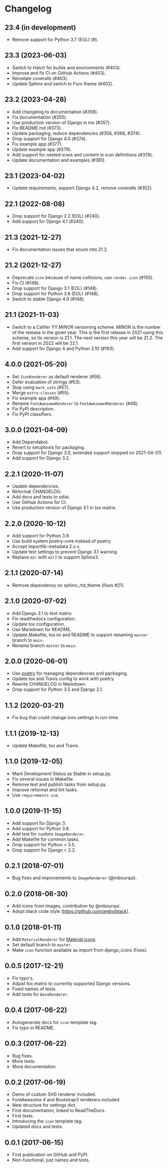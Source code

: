# Changelog

## 23.4 (in development)

- Remove support for Python 3.7 (EOL) (#).

## 23.3 (2023-06-03)

- Switch to Hatch for builds and environments (#403).
- Improve and fix CI on GitHub Actions (#403).
- Reinstate coveralls (#403).
- Update Sphinx and switch to Furo theme (#403).

## 23.2 (2023-04-28)

- Add changelog to documentation (#358).
- Fix documentation (#355).
- Use production version of Django in tox (#357).
- Fix README.md (#373).
- Update packaging, reduce dependencies (#356, #368, #374).
- Drop support for Django 4.0 (#374).
- Fix example app (#377).
- Update example app (#379).
- Add support for nested icons and content in icon definitions (#378).
- Update documentation and examples (#381).

## 23.1 (2023-04-02)

- Update requirements, support Django 4.2, remove coveralls (#352).

## 22.1 (2022-08-08)

- Drop support for Django 2.2 (EOL) (#240).
- Add support for Django 4.1 (#240).

## 21.3 (2021-12-27)

- Fix documentation issues that snuck into 21.2.

## 21.2 (2021-12-27)

- Deprecate `icon` because of name collisions, use `render_icon` (#150).
- Fix CI (#148).
- Drop support for Django 3.1 (EOL) (#148).
- Drop support for Python 3.6 (EOL) (#148).
- Switch to stable Django 4.0 (#148).

## 21.1 (2021-11-03)

- Switch to a CalVer YY.MINOR versioning scheme. MINOR is the number of the release in the given year. This is the first release in 2021 using this scheme, so its version is 21.1. The next version this year will be 21.2. The first version in 2022 will be 22.1.
- Add support for Django 4 and Python 3.10 (#193).
## 4.0.0 (2021-05-20)

- Set `IconRenderer` as default renderer (#58).
- Defer evaluation of strings (#53).
- Stop using `mark_safe` (#57).
- Merge `extra-classes` (#55).
- Fix example app (#49).
- Rename `FontAwesomeRenderer` to `FontAwesome4Renderer` (#48).
- Fix PyPI description.
- Fix PyPI classifiers.

## 3.0.0 (2021-04-09)

- Add Dependabot.
- Revert to setuptools for packaging.
- Drop support for Django 3.0, extended support stopped on 2021-04-01).
- Add support for Django 3.2.

## 2.2.1 (2020-11-07)

- Update dependencies.
- Reformat CHANGELOG.
- Add docs and tests to sdist.
- Use GitHub Actions for CI.
- Use production version of Django 3.1 in tox matrix.

## 2.2.0 (2020-10-12)

- Add support for Python 3.9.
- Use build system poetry-core instead of poetry.
- Accept importlib-metadata 2.x.x.
- Update test settings to prevent Django 3.1 warning.
- Replace `m2r` with `m2r2` to support Sphinx3.

## 2.1.1 (2020-07-14)

- Remove dependency on sphinx_rtd_theme (fixes #21).

## 2.1.0 (2020-07-02)

- Add Django 3.1 to test matrix.
- Fix readthedocs configuration.
- Update tox configuration.
- Use Markdown for README.
- Update Makefile, tox.ini and README to support renaming `master` branch to `main`.
- Rename branch `master` to `main`.

## 2.0.0 (2020-06-01)

- Use [poetry](https://python-poetry.org) for managing dependencies and packaging.
- Update tox and Travis config to work with poetry.
- Rewrite CHANGELOG in Markdown.
- Drop support for Python 3.5 and Django 2.1.

## 1.1.2 (2020-03-21)

- Fix bug that could change icon settings in run-time.

## 1.1.1 (2019-12-13)

- Update Makefile, tox and Travis.

## 1.1.0 (2019-12-05)

- Mark Development Status as Stable in setup.py.
- Fix several issues in Makefile.
- Remove test and publish tasks from setup.py.
- Improve reformat and lint tasks.
- Use `requirements.scm`.

## 1.0.0 (2019-11-15)

- Add support for Django 3.
- Add support for Python 3.8.
- Add test for custom ``ImageRenderer``.
- Add Makefile for common tasks.
- Drop support for Python < 3.5.
- Drop support for Django < 2.2.

## 0.2.1 (2018-07-01)

- Bug fixes and improvements to ``ImageRenderer`` (@mbourqui).

## 0.2.0 (2018-06-30)

- Add icons from images, contribution by @mbourqui.
- Adopt black code style (https://github.com/ambv/black).

## 0.1.0 (2018-01-11)

- Add ``MaterialRenderer`` for [Material icons](http://google.github.io/material-design-icons/).
- Set default branch to `master`.
- Make ``icon`` function available as import from django_icons (fixes).

## 0.0.5 (2017-12-21)

- Fix typo's.
- Adjust tox matrix to currently supported Django versions.
- Fixed names of tests.
- Add tests for ``BaseRenderer``.

## 0.0.4 (2017-06-22)

- Autogenerate docs for ``icon`` template tag.
- Fix typo in README.

## 0.0.3 (2017-06-22)

- Bug fixes.
- More tests.
- More documentation.

## 0.0.2 (2017-06-19)

- Demo of custom SVG renderer included.
- FontAwesome 4 and Bootstrap3 renderers included.
- New structure for settings dict.
- First documentation, linked to ReadTheDocs.
- First tests.
- Introducing the ``icon`` template tag.
- Updated docs and tests.

## 0.0.1 (2017-06-15)

- First publication on GitHub and PyPI.
- Non-functional, just names and tests.
